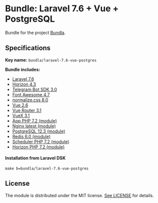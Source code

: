 # Bundle: Laravel 7.6 + Vue + PostgreSQL

Bundle for the project [Bundla](https://github.com/tgaru/bundla).

## Specifications

**Key name:** `bundla/laravel-7.6-vue-postgres`

**Bundle includes:**
* [Laravel 7.6](https://github.com/laravel/laravel)
* [Horizon 4.3](https://github.com/laravel/horizon)
* [Telegram Bot SDK 3.0](https://github.com/irazasyed/telegram-bot-sdk)
* [Font Awesome 4.7](https://www.npmjs.com/package/font-awesome)
* [normalize.css 8.0](https://www.npmjs.com/package/normalize.css)
* [Vue 2.6](https://www.npmjs.com/package/vue)
* [Vue Router 3.1](https://www.npmjs.com/package/vue-router)
* [VueX 3.1](https://www.npmjs.com/package/vuex)
* [App PHP 7.2 (module)](https://github.com/bundla/m-app-php-7.2)
* [Nginx latest (module)](https://github.com/bundla/m-nginx-latest)
* [PostgreSQL 12.3 (module)](https://github.com/bundla/m-postgres-12.3)
* [Redis 6.0 (module)](https://github.com/bundla/m-redis-6.0)
* [Scheduler PHP 7.2 (module)](https://github.com/bundla/m-scheduler-php-7.2)
* [Horizon PHP 7.2 (module)](https://github.com/bundla/m-horizon-php-7.2)

#### Installation from Laravel DSK
```
make b=bundla/laravel-7.6-vue-postgres
````

## License
The module is distributed under the MIT license. [See LICENSE](./LICENSE.md) for details.